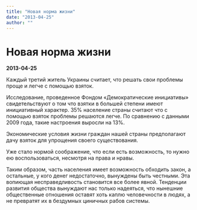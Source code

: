```yaml
---
title: "Новая норма жизни"
date: "2013-04-25"
author: ""
---
```


# Новая норма жизни

**2013-04-25** 

Каждый третий житель Украины считает, что решать свои проблемы проще и легче с помощью взяток.

Исследование,  проведенное Фондом «Демократические инициативы»  свидетельствуют о том  что взятки в большей степени имеют инициативный характер. 35% население  страны считают что с помощью взяток проблемы решаются легче.  По  сравнению с данными 2009 года, такие настроения выросли на 13%.

Экономические условия жизни граждан нашей страны предполагают дачу взяток для упрощения своего существования.

Уже стало нормой соображение, что если есть возможность, то нужно ею воспользоваться, несмотря на права и нравы.

Таким  образом, часть населения имеет возможность обходить закон, а остальные,  у кого денег недостаточно, вынуждены быть честными. Эта вопиющая  несправедливость становится все более явной. Тенденции развития общества  вынуждают нас только надеяться, что нынешние общественные отношения  оставят хоть каплю человечности в людях, а не превратят их в бездумных  циничных рабов системы.